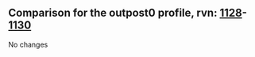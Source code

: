 ## Comparison for the outpost0 profile, rvn: [1128](https://github.com/PRO100KatYT/FortniteProfileRevisions/tree/main/profiles/outpost0/1128%20outpost0.json)-[1130](https://github.com/PRO100KatYT/FortniteProfileRevisions/tree/main/profiles/outpost0/1130%20outpost0.json)

No changes
